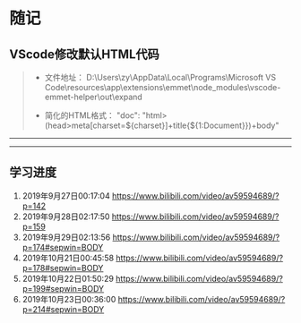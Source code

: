 # 随记

## VScode修改默认HTML代码

>- 文件地址：
> D:\Users\zy\AppData\Local\Programs\Microsoft VS Code\resources\app\extensions\emmet\node_modules\vscode-emmet-helper\out\expand
>
>- 简化的HTML格式：
> "doc": "html>(head>meta[charset=${charset}]+title{${1:Document}})+body"

---
---

## 学习进度

1. 2019年9月27日00:17:04 <https://www.bilibili.com/video/av59594689/?p=142>
2. 2019年9月28日02:17:50 <https://www.bilibili.com/video/av59594689/?p=159>
3. 2019年9月29日02:13:56 <https://www.bilibili.com/video/av59594689/?p=174#sepwin=BODY>
4. 2019年10月21日00:45:58 <https://www.bilibili.com/video/av59594689/?p=178#sepwin=BODY>
5. 2019年10月22日01:50:29 <https://www.bilibili.com/video/av59594689/?p=199#sepwin=BODY>
6. 2019年10月23日00:36:00 <https://www.bilibili.com/video/av59594689/?p=214#sepwin=BODY>